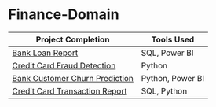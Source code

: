 # Finance-Domain


Project Completion    | Tools Used
---------------  | ----------------- 
[Bank Loan Report](https://github.com/Aayush-Basnet/Finance-Domain/tree/main/Bank%20Loan%20Report)    | SQL, Power BI
[Credit Card Fraud Detection](https://github.com/Aayush-Basnet/Finance-Domain/tree/main/Credit%20Card%20Fraud%20Detection)   | Python
[Bank Customer Churn Prediction](https://github.com/Aayush-Basnet/Finance-Domain/tree/main/Customers%20Churn%20Prediction)     | Python, Power BI
[Credit Card Transaction Report](https://github.com/Aayush-Basnet/Finance-Domain/tree/main/Credit%20Card%20Transaction%20Report)     | SQL, Python
